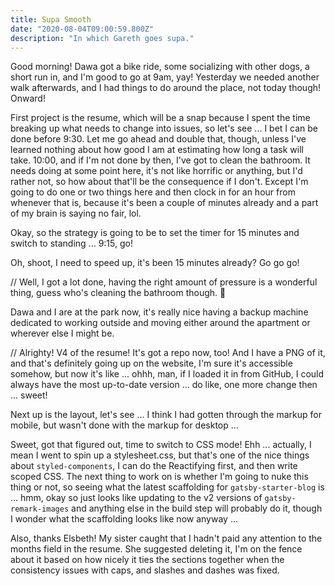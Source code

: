 ```yaml
---
title: Supa Smooth
date: "2020-08-04T09:00:59.800Z"
description: "In which Gareth goes supa."
---
```


Good morning! Dawa got a bike ride, some socializing with other dogs, a short run in, and I'm good to go at 9am, yay! Yesterday we needed another walk afterwards, and I had things to do around the place, not today though! Onward!

First project is the resume, which will be a snap because I spent the time breaking up what needs to change into issues, so let's see ... I bet I can be done before 9:30. Let me go ahead and double that, though, unless I've learned nothing about how good I am at estimating how long a task will take. 10:00, and if I'm not done by then, I've got to clean the bathroom. It needs doing at some point here, it's not like horrific or anything, but I'd rather not, so how about that'll be the consequence if I don't. Except I'm going to do one or two things here and then clock in for an hour from whenever that is, because it's been a couple of minutes already and a part of my brain is saying no fair, lol.

Okay, so the strategy is going to be to set the timer for 15 minutes and switch to standing ... 9:15, go!

Oh, shoot, I need to speed up, it's been 15 minutes already? Go go go!

// Well, I got a lot done, having the right amount of pressure is a wonderful thing, guess who's cleaning the bathroom though. 🤣

Dawa and I are at the park now, it's really nice having a backup machine dedicated to working outside and moving either around the apartment or wherever else I might be.

// Alrighty! V4 of the resume! It's got a repo now, too! And I have a PNG of it, and that's definitely going up on the website, I'm sure it's accessible somehow, but now it's like ... ohhh, man, if I loaded it in from GitHub, I could always have the most up-to-date version ... do like, one more change then ... sweet!

Next up is the layout, let's see ... I think I had gotten through the markup for mobile, but wasn't done with the markup for desktop ...

Sweet, got that figured out, time to switch to CSS mode! Ehh ... actually, I mean I went to spin up a stylesheet.css, but that's one of the nice things about `styled-components`, I can do the Reactifying first, and then write scoped CSS. The next thing to work on is whether I'm going to nuke this thing or not, so seeing what the latest scaffolding for `gatsby-starter-blog` is ... hmm, okay so just looks like updating to the v2 versions of `gatsby-remark-images` and anything else in the build step will probably do it, though I wonder what the scaffolding looks like now anyway ...

Also, thanks Elsbeth! My sister caught that I hadn't paid any attention to the months field in the resume. She suggested deleting it, I'm on the fence about it based on how nicely it ties the sections together when the consistency issues with caps, and slashes and dashes was fixed.
